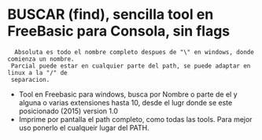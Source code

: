 # BUSCAR (find), sencilla tool en FreeBasic para Consola, sin flags 
```
  Absoluta es todo el nombre completo despues de "\" en windows, donde comienza un nombre.
 Parcial puede estar en cualquier parte del path, se puede adaptar en linux a la "/" de
 separacion. 
```
- Tool en Freebasic para windows, busca por Nombre o parte de el y alguna o varias 
  extensiones hasta 10, desde el lugr donde se este posicionado (2015) version 1.0 
- Imprime por pantalla el path completo, como todas las tools. Para mejor uso ponerlo 
  el cualqueir lugar del PATH.


